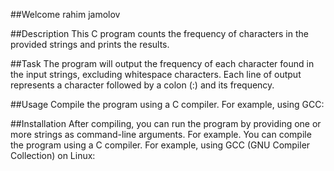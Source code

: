 ##Welcome
rahim jamolov

##Description
This C program counts the frequency of characters in the provided strings and prints the results.

##Task
The program will output the frequency of each character found in the input strings, excluding whitespace characters. Each line of output represents a character followed by a colon (:) and its frequency.

##Usage
Compile the program using a C compiler. For example, using GCC:

##Installation
After compiling, you can run the program by providing one or more strings as command-line arguments. For example. You can compile the program using a C compiler. For example, using GCC (GNU Compiler Collection) on Linux:
